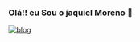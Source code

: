 ### Olá!! eu Sou o jaquiel Moreno 👋
[![blog](https://img.shields.io/badge/dev.to-0A0A0A?style=for-the-badge&logo=devdotto&logoColor=white)](www.linkedin.com/in/jaquiel-moreno)
